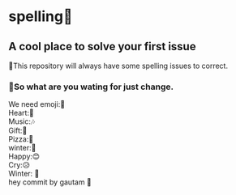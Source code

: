 # spelling💎
## A cool place to solve your first issue 
🎁This repository will always have some spelling issues to correct. 
### 🍕So what are you wating for just change.
We need emoji:🙂\
Heart:💖\
Music:🎶\
Gift:🎁\
Pizza:🍕\
winter:🥶 \
Happy:😊 \
Cry:😥 \
Winter: 🥶\
hey commit by gautam 🧨


